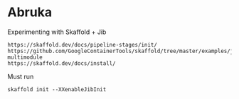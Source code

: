 # Abruka

Experimenting with Skaffold + Jib

```
https://skaffold.dev/docs/pipeline-stages/init/
https://github.com/GoogleContainerTools/skaffold/tree/master/examples/jib-multimodule
https://skaffold.dev/docs/install/
```

Must run
```
skaffold init --XXenableJibInit
```

